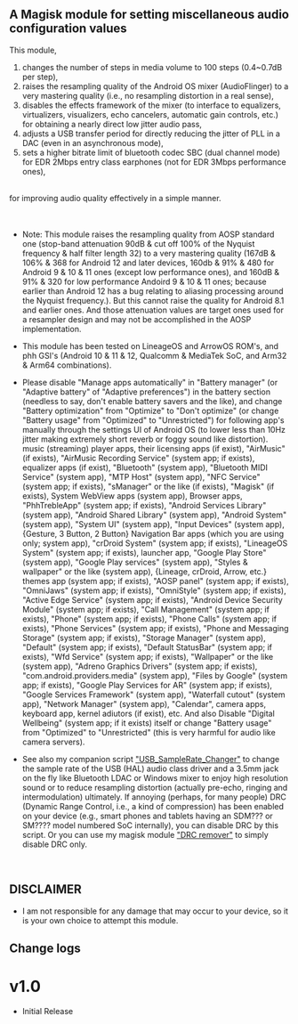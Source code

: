 ## A Magisk module for setting miscellaneous audio configuration values

This module,
<ol>
    <li>changes the number of steps in media volume to 100 steps (0.4~0.7dB per step),</li>
    <li>raises the resampling quality of the Android OS mixer (AudioFlinger) to a very mastering quality (i.e., no resampling distortion in a real sense),</li>
    <li>disables the effects framework of the mixer (to interface to equalizers, virtualizers, visualizers, echo cancelers, automatic gain controls, etc.) for obtaining a nearly direct low jitter audio pass,</li>
    <li>adjusts a USB transfer period for directly reducing the jitter of PLL in a DAC (even in an asynchronous mode),</li>
    <li>sets a higher bitrate limit of bluetooth codec SBC (dual channel mode) for EDR 2Mbps entry class earphones (not for EDR 3Mbps performance ones),</li>
</ol><br/>
    for improving audio quality effectively in a simple manner.
<br/>
<br/>
<br/>

* Note: This module raises the resampling quality from AOSP standard one (stop-band attenuation 90dB & cut off 100% of the Nyquist frequency & half filter length 32) to a very mastering quality (167dB & 106% & 368 for Android 12 and later devices, 160db & 91% & 480 for Android 9 & 10 & 11 ones (except low performance ones), and 160dB & 91% & 320 for low performance Andoird 9 & 10 & 11 ones; because earlier than Android 12 has a bug relating to aliasing processing around the Nyquist frequency.). But this cannot raise the quality for Android 8.1 and earlier ones. And those attenuation values are target ones used for a resampler design and may not be accomplished in the AOSP implementation.

* This module has been tested on LineageOS and ArrowOS ROM's, and phh GSI's (Android 10 & 11 & 12, Qualcomm & MediaTek SoC, and Arm32 & Arm64 combinations). 

* Please disable "Manage apps automatically" in "Battery manager" (or "Adaptive battery" of "Adaptive preferences") in the battery section (needless to say, don't enable battery savers and the like), and change "Battery optimization" from "Optimize" to "Don't optimize" (or change "Battery usage" from "Optimized" to "Unrestricted") for following app's manually through the settings UI of Android OS (to lower less than 10Hz jitter making extremely short reverb or foggy sound like distortion). music (streaming) player apps, their licensing apps (if exist), "AirMusic" (if exists), "AirMusic  Recording Service" (system app; if exists), equalizer apps (if exist), "Bluetooth" (system app), "Bluetooth MIDI Service" (system app), "MTP Host" (system app), "NFC Service" (system app; if exists), "sManager" or the like (if exists), "Magisk" (if exists), System WebView apps (system app), Browser apps, "PhhTrebleApp" (system app; if exists), "Android Services Library" (system app), "Android Shared Library" (system app), "Android System" (system app), "System UI" (system app), "Input Devices" (system app), {Gesture, 3 Button, 2  Button} Navigation Bar apps (which you are using only; system app), "crDroid System" (system app; if exists), "LineageOS System" (system app; if exists), launcher app, "Google Play Store" (system app), "Google Play services" (system app), "Styles & wallpaper" or the like (system app), {Lineage, crDroid, Arrow, etc.} themes app (system app; if exists),  "AOSP panel" (system app; if exists), "OmniJaws" (system app; if exists), "OmniStyle" (system app; if exists), "Active Edge Service" (system app; if exists), "Android Device Security Module" (system app; if exists), "Call Management" (system app; if exists), "Phone" (system app; if exists), "Phone Calls" (system app; if exists), "Phone Services" (system app; if exists), "Phone and Messaging Storage" (system app; if exists), "Storage Manager" (system app), "Default" (system app; if exists), "Default StatusBar" (system app; if exists), "Wfd Service" (system app; if exists), "Wallpaper" or the like (system app), "Adreno Graphics Drivers" (system app; if exists), "com.android.providers.media" (system app), "Files by Google" (system app; if exists), "Google Play Services for AR" (system app; if exists), "Google Services Framework" (system app), "Waterfall cutout" (system app), "Network Manager" (system app), "Calendar", camera apps, keyboard app, kernel adiutors (if exist), etc. And also Disable "Digital Wellbeing" (system app; if it exists) itself or change "Battery usage" from "Optimized" to "Unrestricted" (this is very harmful for audio like camera servers).

* See also my companion script ["USB_SampleRate_Changer"](https://github.com/yzyhk904/USB_SampleRate_Changer) to change the sample rate of the USB (HAL) audio class driver and a 3.5mm jack on the fly like Bluetooth LDAC or Windows mixer to enjoy high resolution sound or to reduce resampling distortion (actually pre-echo, ringing and intermodulation) ultimately. If annoying (perhaps, for many people) DRC (Dynamic Range Control, i.e., a kind of compression) has been enabled on your device (e.g., smart phones and tablets having an SDM??? or SM???? model numbered SoC internally), you can disable DRC by this script. Or you can use my magisk module ["DRC remover"](https://github.com/Magisk-Modules-Alt-Repo/drc-remover) to simply disable DRC only.<br/>
<br/>

## DISCLAIMER

* I am not responsible for any damage that may occur to your device, so it is your own choice to attempt this module.

## Change logs

# v1.0
* Initial Release

##
